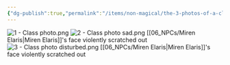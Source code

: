 ```yaml
---
{"dg-publish":true,"permalink":"/items/non-magical/the-3-photos-of-a-class/"}
---
```



![1 - Class photo.png](/img/user/Items/Non-Magical/1%20-%20Class%20photo.png)
![2 - Class photo sad.png](/img/user/Items/Non-Magical/2%20-%20Class%20photo%20sad.png)
[[06_NPCs/Miren Elaris\|Miren Elaris]]'s face violently scratched out
![3 - Class photo disturbed.png](/img/user/Items/Non-Magical/3%20-%20Class%20photo%20disturbed.png)
[[06_NPCs/Miren Elaris\|Miren Elaris]]'s face violently scratched out
